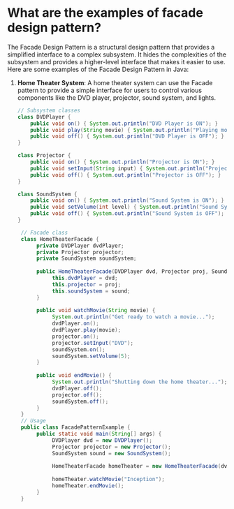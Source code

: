 # What are the examples of facade design pattern?
The Facade Design Pattern is a structural design pattern that provides a simplified interface to a complex subsystem. It hides the complexities of the subsystem and provides a higher-level interface that makes it easier to use. Here are some examples of the Facade Design Pattern in Java:

1. **Home Theater System**:
   A home theater system can use the Facade pattern to provide a simple interface for users to control various components like the DVD player, projector, sound system, and lights.

   ```java
   // Subsystem classes
   class DVDPlayer {
       public void on() { System.out.println("DVD Player is ON"); }
       public void play(String movie) { System.out.println("Playing movie: " + movie); }
       public void off() { System.out.println("DVD Player is OFF"); }
   }

   class Projector {
       public void on() { System.out.println("Projector is ON"); }
       public void setInput(String input) { System.out.println("Projector input set to: " + input); }
       public void off() { System.out.println("Projector is OFF"); }
   }

   class SoundSystem {
       public void on() { System.out.println("Sound System is ON"); }
       public void setVolume(int level) { System.out.println("Sound System volume set to: " + level); }
       public void off() { System.out.println("Sound System is OFF"); }
   }
   
    // Facade class
    class HomeTheaterFacade {
         private DVDPlayer dvdPlayer;
         private Projector projector;
         private SoundSystem soundSystem;
    
         public HomeTheaterFacade(DVDPlayer dvd, Projector proj, SoundSystem sound) {
              this.dvdPlayer = dvd;
              this.projector = proj;
              this.soundSystem = sound;
         }
    
         public void watchMovie(String movie) {
              System.out.println("Get ready to watch a movie...");
              dvdPlayer.on();
              dvdPlayer.play(movie);
              projector.on();
              projector.setInput("DVD");
              soundSystem.on();
              soundSystem.setVolume(5);
         }
    
         public void endMovie() {
              System.out.println("Shutting down the home theater...");
              dvdPlayer.off();
              projector.off();
              soundSystem.off();
         }
    }
    // Usage
    public class FacadePatternExample {
         public static void main(String[] args) {
              DVDPlayer dvd = new DVDPlayer();
              Projector projector = new Projector();
              SoundSystem sound = new SoundSystem();
    
              HomeTheaterFacade homeTheater = new HomeTheaterFacade(dvd, projector, sound);
    
              homeTheater.watchMovie("Inception");
              homeTheater.endMovie();
         }
    }
    ```
